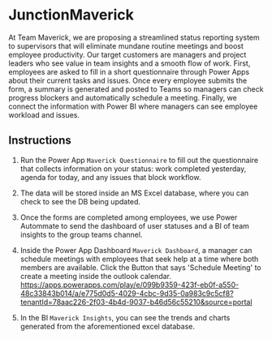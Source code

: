 # JunctionMaverick

At Team Maverick, we are proposing a streamlined status reporting system to supervisors that will eliminate mundane routine meetings and boost employee productivity. Our target customers are managers and project leaders who see value in team insights and a smooth flow of work. First, employees are asked to fill in a short questionnaire through Power Apps about their current tasks and issues. Once every employee submits the form, a summary is generated and posted to Teams so managers can check progress blockers and automatically schedule a meeting. Finally, we connect the information with Power BI where managers can see employee workload and issues. 

## Instructions

1. Run the Power App `Maverick Questionnaire` to fill out the questionnaire that collects information on your status: work completed yesterday, agenda for today, and any issues that block workflow. 

2. The data will be stored inside an MS Excel database, where you can check to see the DB being updated. 

3. Once the forms are completed among employees, we use Power Autommate to send the dashboard of user statuses and a BI of team insights to the group teams channel. 

4. Inside the Power App Dashboard `Maverick Dashboard`, a manager can schedule meetings with employees that seek help at a time where both members are available. Click the Button that says 'Schedule Meeting' to create a meeting inside the outlook calendar. 
https://apps.powerapps.com/play/e/099b9359-423f-eb0f-a550-48c33843b014/a/e775d0d5-4029-4cbc-9d35-0a983c9c5cf8?tenantId=78aac226-2f03-4b4d-9037-b46d56c55210&source=portal

5. In the BI `Maverick Insights`, you can see the trends and charts generated from the aforementioned excel database. 
